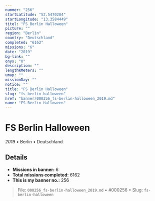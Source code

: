 ```yaml
---
nummer: "256"
startLatitude: "52.5470284"
startLongitude: "13.3584449"
titel: "FS Berlin Halloween"
picture: ""
region: "Berlin"
country: "Deutschland"
completed: "6162"
missions: "6"
date: "2019"
bg-link: ""
onyx: "0"
description: ""
lengthKMeters: ""
umap: ""
missionDay: ""
notice: ""
title: "FS Berlin Halloween"
slug: "fs-berlin-halloween"
href: "banner/000256_fs-berlin-halloween_2019.md"
name: "FS Berlin Halloween"
---
```

# FS Berlin Halloween

*2019* • Berlin • Deutschland





## Details

- **Missions in banner:** 6
- **Total missions completed:** 6162
- **This is my banner no.:** 256






> File: `000256_fs-berlin-halloween_2019.md` • #000256 • Slug: `fs-berlin-halloween`
